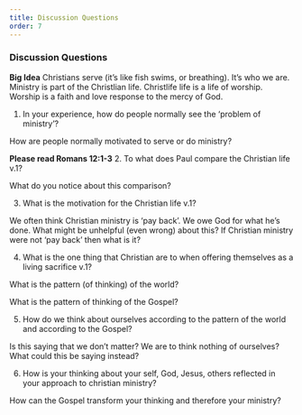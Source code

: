 ```yaml
---
title: Discussion Questions
order: 7
---
```



### Discussion Questions

**Big Idea**
Christians serve (it’s like fish swims, or breathing). It’s who we are. Ministry is part of the Christlian life. Christlife life is a life of worship. Worship is a faith and love response to the mercy of God. 

1. In your experience, how do people normally see the ‘problem of ministry’? 

  How are people normally motivated to serve or do ministry? 

**Please read Romans 12:1-3**
2. To what does Paul compare the Christian life v.1? 

  What do you notice about this comparison? 

3. What is the motivation for the Christian life v.1?

  We often think Christian ministry is ‘pay back’. We owe God for what he’s done. What might be unhelpful (even wrong)   about this? If Christian ministry were not ‘pay back’ then what is it? 

4. What is the one thing that Christian are to when offering themselves as a living sacrifice v.1? 

  What is the pattern (of thinking)  of the world? 

  What is the pattern of thinking of the Gospel? 

5. How do we think about ourselves according to the pattern of the world and according to the Gospel? 

  Is this saying that we don’t matter? We are to think nothing of ourselves? What could this be saying instead? 

6. How is your thinking about your self, God, Jesus, others reflected in your approach to christian ministry? 

  How can the Gospel transform your thinking and therefore your ministry? 




















